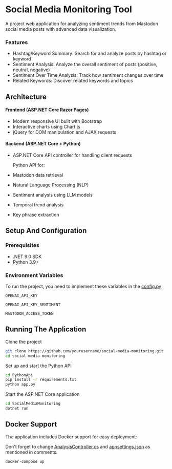 # Social Media Monitoring Tool

A project web application for analyzing sentiment trends from Mastodon social media posts with advanced data visualization.

### Features

-	Hashtag/Keyword Summary: Search for and analyze posts by hashtag or keyword
-	Sentiment Analysis: Analyze the overall sentiment of posts (positive, neutral, negative)
-	Sentiment Over Time Analysis: Track how sentiment changes over time
-	Related Keywords: Discover related keywords and topics

## Architecture
#### Frontend (ASP.NET Core Razor Pages)
-	Modern responsive UI built with Bootstrap
-	Interactive charts using Chart.js
-	jQuery for DOM manipulation and AJAX requests
#### Backend (ASP.NET Core + Python)
-	ASP.NET Core API controller for handling client requests

	Python API for:
-	Mastodon data retrieval
-	Natural Language Processing (NLP)
-	Sentiment analysis using LLM models
-	Temporal trend analysis
-	Key phrase extraction

## Setup And Configuration

### Prerequisites
-	.NET 9.0 SDK
-	Python 3.9+

### Environment Variables

To run the project, you need to implement these variables in the [config.py](pythonapi/config.py)

`OPENAI_API_KEY`

`OPENAI_API_KEY_SENTIMENT`

`MASTODON_ACCESS_TOKEN`


## Running The Application

Clone the project

```bash
git clone https://github.com/yourusername/social-media-monitoring.git
cd social-media-monitoring
```

Set up and start the Python API

```bash
cd PythonApi
pip install -r requirements.txt
python app.py
```

Start the ASP.NET Core application

```bash
cd SocialMediaMonitoring
dotnet run

```

## Docker Support

The application includes Docker support for easy deployment:

Don't forget to change [AnalysisController.cs](SocialMediaMonitoring/AnalysisController.cs) and [appsettings.json](SocialMediaMonitoring/appsettings.json) as mentioned in comments.

```bash
docker-compose up
```
